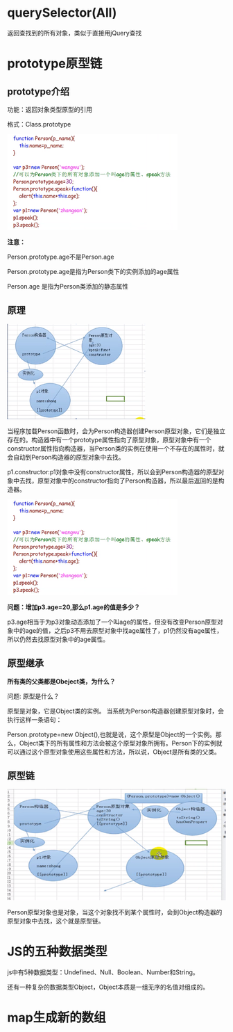 # querySelector(All)
返回查找到的所有对象，类似于直接用jQuery查找

# prototype原型链

## prototype介绍
功能：返回对象类型原型的引用

格式：Class.prototype

![avatar](img/3.png)

**注意：**

Person.prototype.age不是Person.age

Person.prototype.age是指为Person类下的实例添加的age属性

Person.age 是指为Person类添加的静态属性

## 原理
![avatar](img/4.png)

当程序加载Person函数时，会为Person构造器创建Person原型对象，它们是独立存在的。构造器中有一个prototype属性指向了原型对象，原型对象中有一个constructor属性指向构造器，当Person类的实例在使用一个不存在的属性时，就会自动到Person构造器的原型对象中去找。

p1.constructor:p1对象中没有constructor属性，所以会到Person构造器的原型对象中去找，原型对象中的constructor指向了Person构造器，所以最后返回的是构造器。

![avatar](img/3.png)

**问题：增加p3.age=20,那么p1.age的值是多少？**

p3.age相当于为p3对象动态添加了一个叫age的属性，但没有改变Person原型对象中的age的值，之后p3不用去原型对象中找age属性了，p1仍然没有age属性，所以仍然去找原型对象中的age属性。

## 原型继承
**所有类的父类都是Obeject类，为什么？**

问题:
原型是什么？

原型是对象，它是Object类的实例。
当系统为Person构造器创建原型对象时，会执行这样一条语句：

Person.prototype=new Object(),也就是说，这个原型是Object的一个实例。那么，Object类下的所有属性和方法会被这个原型对象所拥有。Person下的实例就可以通过这个原型对象使用这些属性和方法，所以说，Object是所有类的父类。

## 原型链

![avatar](img/5.png)

Person原型对象也是对象，当这个对象找不到某个属性时，会到Object构造器的原型对象中去找，这个就是原型链。

# JS的五种数据类型

js中有5种数据类型：Undefined、Null、Boolean、Number和String。

还有一种复杂的数据类型Object，Object本质是一组无序的名值对组成的。

# map生成新的数组

